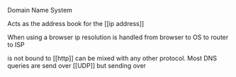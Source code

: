 Domain Name System

Acts as the address book for the [[ip address]]

When using a browser ip resolution is handled from browser to OS to router to ISP

is not bound to [[http]] can be mixed with any other protocol.
Most DNS queries are send over [[UDP]] but sending over 
